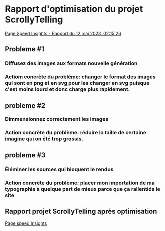 # Rapport d'optimisation du projet ScrollyTelling
[Page Speed Insights - Rapport du 12 mai 2023, 02:15:26](https://pagespeed.web.dev/analysis/https-etennecharron-github-io-charron-etienne-scrollytelling/cecr4o2tde?form_factor=mobile)
## Probleme #1
### Diffusez des images aux formats nouvelle génération
### Actiom concrète du problème: changer le format des images qui sont en png et en svg pour les changer en svg puisque c'est moins lourd et donc charge plus rapidement.

## probleme #2
### Dimmensionnez correctement les images
### Action concrète du problème: réduire la taille de certaine imagine qui on été trop grossis.

## probleme #3
### Éléminer les sources qui bloquent le rendus
### Action concrète du problème: placer mon importation de ma typographie à quelque part de mieux parce que ça rallentids le site

## Rapport projet ScrollyTelling après optimisation
[Page speed Insights](https://pagespeed.web.dev/analysis/https-etennecharron-github-io-charron-etienne-scrollytelling/koa0adw726?form_factor=mobile)
